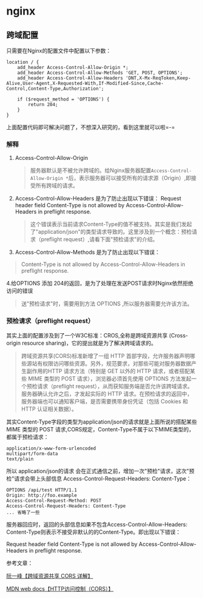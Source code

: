 # nginx

## 跨域配置

只需要在Nginx的配置文件中配置以下参数：

```nginx
location / {  
    add_header Access-Control-Allow-Origin *;
    add_header Access-Control-Allow-Methods 'GET, POST, OPTIONS';
    add_header Access-Control-Allow-Headers 'DNT,X-Mx-ReqToken,Keep-Alive,User-Agent,X-Requested-With,If-Modified-Since,Cache-Control,Content-Type,Authorization';

    if ($request_method = 'OPTIONS') {
        return 204;
    }
} 
```

上面配置代码即可解决问题了，不想深入研究的，看到这里就可以啦=-=

### 解释

1. Access-Control-Allow-Origin
    > 服务器默认是不被允许跨域的。给Nginx服务器配置`Access-Control-Allow-Origin *`后，表示服务器可以接受所有的请求源（Origin）,即接受所有跨域的请求。

1. Access-Control-Allow-Headers 是为了防止出现以下错误：
Request header field Content-Type is not allowed by Access-Control-Allow-Headers in preflight response.

    > 这个错误表示当前请求Content-Type的值不被支持。其实是我们发起了"application/json"的类型请求导致的。这里涉及到一个概念：预检请求（preflight request）,请看下面"预检请求"的介绍。

1. Access-Control-Allow-Methods 是为了防止出现以下错误：

 > Content-Type is not allowed by Access-Control-Allow-Headers in preflight response.

4.给OPTIONS 添加 204的返回，是为了处理在发送POST请求时Nginx依然拒绝访问的错误
 > 送"预检请求"时，需要用到方法 OPTIONS ,所以服务器需要允许该方法。

### 预检请求（preflight request）

其实上面的配置涉及到了一个W3C标准：CROS,全称是跨域资源共享 (Cross-origin resource sharing)，它的提出就是为了解决跨域请求的。

 > 跨域资源共享(CORS)标准新增了一组 HTTP 首部字段，允许服务器声明哪些源站有权限访问哪些资源。另外，规范要求，对那些可能对服务器数据产生副作用的HTTP 请求方法（特别是 GET 以外的 HTTP 请求，或者搭配某些 MIME 类型的 POST 请求），浏览器必须首先使用 OPTIONS 方法发起一个预检请求（preflight request），从而获知服务端是否允许该跨域请求。服务器确认允许之后，才发起实际的 HTTP 请求。在预检请求的返回中，服务器端也可以通知客户端，是否需要携带身份凭证（包括 Cookies 和 HTTP 认证相关数据）。

其实Content-Type字段的类型为application/json的请求就是上面所说的搭配某些 MIME 类型的 POST 请求,CORS规定，Content-Type不属于以下MIME类型的，都属于预检请求：

```shell
application/x-www-form-urlencoded
multipart/form-data
text/plain
```

所以 application/json的请求 会在正式通信之前，增加一次"预检"请求，这次"预检"请求会带上头部信息 Access-Control-Request-Headers: Content-Type：

```xshell
OPTIONS /api/test HTTP/1.1
Origin: http://foo.example
Access-Control-Request-Method: POST
Access-Control-Request-Headers: Content-Type
... 省略了一些
```

服务器回应时，返回的头部信息如果不包含Access-Control-Allow-Headers: Content-Type则表示不接受非默认的的Content-Type。即出现以下错误：

Request header field Content-Type is not allowed by Access-Control-Allow-Headers in preflight response.

参考文章：

[阮一峰【跨域资源共享 CORS 详解】](https://link.segmentfault.com/?enc=shhfrF2ysnpnlSqC5DDV%2Bw%3D%3D.e2TXybRiKMlnUqGzHwG3AKKjrYbxZiW1VKJMI27%2BrtkYmaw1gAHvaQfNJKkYIoTpQcEO1RXnGe8xSkQBVpd7Uw%3D%3D)

[MDN web docs【HTTP访问控制（CORS）】](https://link.segmentfault.com/?enc=R51fu344HtOSwHgsVmqHag%3D%3D.6Y04bIraSHI5uWRlLdM4CjGmhHuBmyPr21oZnel4YawkDvpi6Npp5Gb%2BvyPa%2Fc2t)
